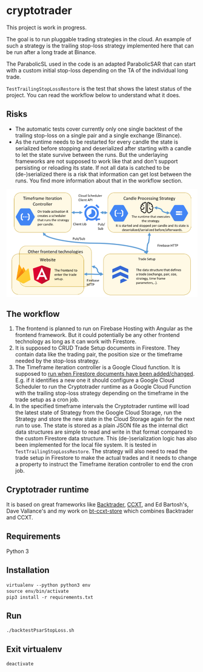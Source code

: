 # cryptotrader
This project is work in progress.

The goal is to run pluggable trading strategies in the cloud. An example of such a strategy is the trailing stop-loss strategy implemented here that can be run after a long trade at Binance.

The ParabolicSL used in the code is an adapted ParabolicSAR that can start with a custom initial stop-loss depending on the TA of the individual long trade.

`TestTrailingStopLossRestore` is the test that shows the latest status of the project. You can read the workflow below to understand what it does.

## Risks
- The automatic tests cover currently only one single backtest of the trailing stop-loss on a single pair and a single exchange (Binance).
- As the runtime needs to be restarted for every candle the state is serialized before stopping and deserialized after starting with a candle to let the state survive between the runs. But the underlaying frameworks are not supposed to work like that and don't support persisting or reloading its state. If not all data is catched to be (de-)serialized there is a risk that information can get lost between the runs. You find more information about that in the workflow section. 

![Overview](docs/architecture.png)

## The workflow
1. The frontend is planned to run on Firebase Hosting with Angular as the frontend framework. But it could potentially be any other frontend technology as long as it can work with Firestore.
2. It is supposed to CRUD Trade Setup documents in Firestore. They contain data like the trading pair, the position size or the timeframe needed by the stop-loss strategy.
3. The Timeframe iteration controller is a Google Cloud function. It is supposed to [run when Firestore documents have been added/changed](https://firebase.google.com/docs/functions/firestore-events). 
E.g. if it identifies a new one it should configure a Google Cloud Scheduler to run the Cryptotrader runtime as a Google Cloud Function with the trailing stop-loss strategy depending on the timeframe in the trade setup as a cron job.
4. In the specified timeframe intervals the Cryptotrader runtime will load the latest state of Strategy from the Google Cloud Storage, run the Strategy and store the new state in the Cloud Storage again for the next run to use. 
The state is stored as a plain JSON file as the internal dict data structures are simple to read and write in that format compared to the custom Firestore data structure. This (de-)serialization logic has also been implemented for the local
file system. It is tested in `TestTrailingStopLossRestore`.
The strategy will also need to read the trade setup in Firestore to make the actual trades and it needs to change a property to instruct the Timeframe iteration controller to end the cron job. 

## Cryptotrader runtime
It is based on great frameworks like [Backtrader](https://backtrader.com/docu), [CCXT](https://github.com/ccxt/ccxt), and Ed Bartosh's, Dave Vallance's and my work on [bt-ccxt-store](https://github.com/Dave-Vallance/bt-ccxt-store) which combines Backtrader and CCXT.

## Requirements
Python 3

## Installation
```
virtualenv --python python3 env
source env/bin/activate
pip3 install -r requirements.txt
```

## Run
``` 
./backtestPsarStopLoss.sh
```

## Exit virtualenv
``` 
deactivate
```
